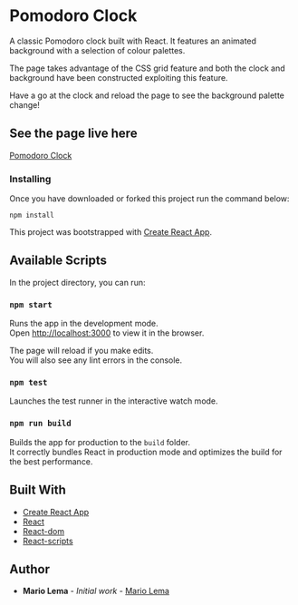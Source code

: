 # Pomodoro Clock

A classic Pomodoro clock built with React. It features an animated background with a selection of colour palettes.

The page takes advantage of the CSS grid feature and both the clock and background have been constructed exploiting this feature.

Have a go at the clock and reload the page to see the background palette change!

## See the page live here

[Pomodoro Clock](https://mariolema.github.io/pomodoro-app/)

### Installing

Once you have downloaded or forked this project run the command below:

```
npm install
```

This project was bootstrapped with [Create React App](https://github.com/facebook/create-react-app).

## Available Scripts

In the project directory, you can run:

### `npm start`

Runs the app in the development mode.<br>
Open [http://localhost:3000](http://localhost:3000) to view it in the browser.

The page will reload if you make edits.<br>
You will also see any lint errors in the console.

### `npm test`

Launches the test runner in the interactive watch mode.<br>

### `npm run build`

Builds the app for production to the `build` folder.<br>
It correctly bundles React in production mode and optimizes the build for the best performance.


## Built With


* [Create React App](https://github.com/facebook/create-react-app)
* [React](https://reactjs.org/)
* [React-dom](https://www.npmjs.com/package/react-dom)
* [React-scripts](https://www.npmjs.com/package/react-scripts) 

## Author

* **Mario Lema** - *Initial work* - [Mario Lema](https://github.com/MarioLema)
